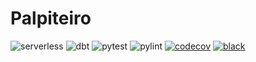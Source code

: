 # Palpiteiro
![serverless](https://github.com/matheusccouto/palpiteiro/actions/workflows/deploy_serverless.yml/badge.svg)
![dbt](https://github.com/matheusccouto/palpiteiro/actions/workflows/deploy_dbt.yml/badge.svg)
![pytest](https://github.com/matheusccouto/palpiteiro/actions/workflows/testing.yml/badge.svg)
![pylint](https://github.com/matheusccouto/palpiteiro/actions/workflows/quality.yml/badge.svg)
[![codecov](https://codecov.io/gh/matheusccouto/palpiteiro/branch/main/graph/badge.svg?token=jvukfL51k7)](https://codecov.io/gh/matheusccouto/palpiteiro)
[![black](https://img.shields.io/badge/code%20style-black-000000.svg)](https://github.com/psf/black)
